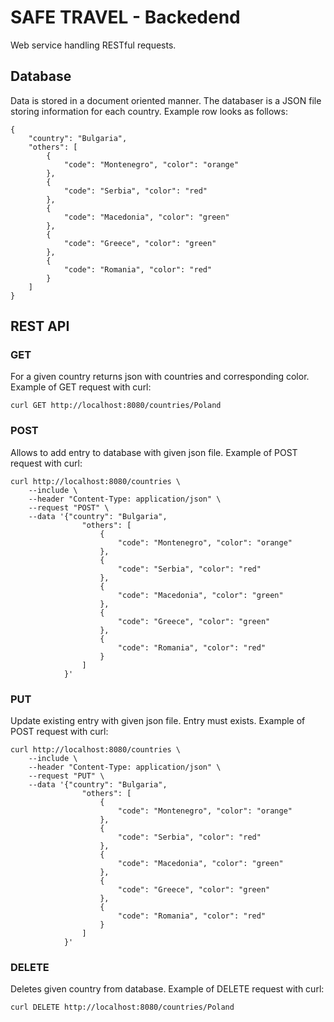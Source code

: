 # SAFE TRAVEL - Backedend

Web service handling RESTful requests.

## Database

Data is stored in a document oriented manner. The databaser is a JSON file storing information for each country. Example row looks as follows:
```
{
    "country": "Bulgaria",
    "others": [
        {
            "code": "Montenegro", "color": "orange"
        },
        {
            "code": "Serbia", "color": "red"
        },
        {
            "code": "Macedonia", "color": "green"
        },
        {
            "code": "Greece", "color": "green"
        },
        {
            "code": "Romania", "color": "red"
        }        
    ]
}
```

## REST API

### GET
For a given country returns json with countries and corresponding color. Example of GET request with curl:
```
curl GET http://localhost:8080/countries/Poland
```

### POST
Allows to add entry to database with given json file. Example of POST request with curl:
```
curl http://localhost:8080/countries \
    --include \
    --header "Content-Type: application/json" \
    --request "POST" \
    --data '{"country": "Bulgaria",
                "others": [
                    {
                        "code": "Montenegro", "color": "orange"
                    },
                    {
                        "code": "Serbia", "color": "red"
                    },
                    {
                        "code": "Macedonia", "color": "green"
                    },
                    {
                        "code": "Greece", "color": "green"
                    },
                    {
                        "code": "Romania", "color": "red"
                    }        
                ]
            }'
```

### PUT
Update existing entry with given json file. Entry must exists. Example of POST request with curl:
```
curl http://localhost:8080/countries \
    --include \
    --header "Content-Type: application/json" \
    --request "PUT" \
    --data '{"country": "Bulgaria",
                "others": [
                    {
                        "code": "Montenegro", "color": "orange"
                    },
                    {
                        "code": "Serbia", "color": "red"
                    },
                    {
                        "code": "Macedonia", "color": "green"
                    },
                    {
                        "code": "Greece", "color": "green"
                    },
                    {
                        "code": "Romania", "color": "red"
                    }        
                ]
            }'
```
### DELETE
Deletes given country from database. Example of DELETE request with curl:
```
curl DELETE http://localhost:8080/countries/Poland
```
